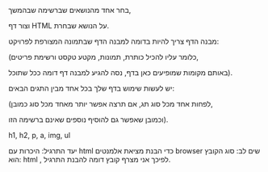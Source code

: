 בחר אחד מהנושאים שברשימה שבהמשך,

וצור דף HTML על הנושא שבחרת.

מבנה הדף צריך להיות בדומה למבנה הדף שבתמונה המצורפת לפרויקט:

(כלומר עליו להכיל כותרת, תמונות, מקטע טקסט ורשימת פריטים,

באותם מקומות שמופיעים כאן בדף, נסה להגיע למבנה דף דומה ככל שתוכל).

יש לעשות שימוש בדף שלך בכל אחד מבין התגים הבאים:

(לפחות אחד מכל סוג תג, אם תרצה אפשר יותר מאחד מכל סוג כמובן,

וכמובן שאפשר גם להוסיף נוספים שאינם ברשימה הזו).

h1, h2, p, a, img, ul

יעד התרגיל: היכרות עם html כדי הבנת מציאת אלמנטים  browser 
שים לב: סוג הקובץ הוא: html , לפיכך אני מצרף קובץ דומה להבנת התרגיל.

